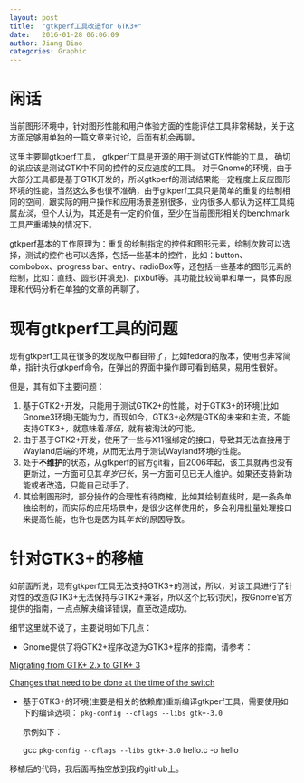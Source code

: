 ```yaml
---
layout: post
title:  "gtkperf工具改造for GTK3+"
date:   2016-01-28 06:06:09
author: Jiang Biao
categories: Graphic
---
```


# 闲话

当前图形环境中，针对图形性能和用户体验方面的性能评估工具非常稀缺，关于这方面足够用单独的一篇文章来讨论，后面有机会再聊。

这里主要聊gtkperf工具， gtkperf工具是开源的用于测试GTK性能的工具， 确切的说应该是测试GTK中不同的控件的反应速度的工具。 对于Gnome的环境，由于大部分工具都是基于GTK开发的，所以gtkperf的测试结果能一定程度上反应图形环境的性能，当然这么多也很不准确，由于gtkperf工具只是简单的重复的绘制相同的空间，跟实际的用户操作和应用场景差别很多，业内很多人都认为这样工具纯属*扯淡*，但个人认为，其还是有一定的价值，至少在当前图形相关的benchmark工具严重稀缺的情况下。

gtkperf基本的工作原理为：重复的绘制指定的控件和图形元素，绘制次数可以选择，测试的控件也可以选择，包括一些基本的控件，比如：button、combobox、progress bar、entry、radioBox等，还包括一些基本的图形元素的绘制，比如：直线、圆形(并填充)、pixbuf等。其功能比较简单和单一，具体的原理和代码分析在单独的文章的再聊了。

# 现有gtkperf工具的问题

现有gtkperf工具在很多的发现版中都自带了，比如fedora的版本，使用也非常简单，指针执行gtkperf命令，在弹出的界面中操作即可看到结果，易用性很好。

但是，其有如下主要问题：

1. 基于GTK2+开发，只能用于测试GTK2+的性能，对于GTK3+的环境(比如Gnome3环境)无能为力，而现如今，GTK3+必然是GTK的未来和主流，不能支持GTK3+，就意味着*落伍*，就有被淘汰的可能。
2. 由于基于GTK2+开发，使用了一些与X11强绑定的接口，导致其无法直接用于Wayland后端的环境，从而无法用于测试Wayland环境的性能。
3. 处于**不维护**的状态，从gtkperf的官方git看，自2006年起，该工具就再也没有更新过，一方面可见其*年岁已长*，另一方面可见已无人维护。如果还支持新功能或者改造，只能自己动手了。
4. 其绘制图形时，部分操作的合理性有待商榷，比如其绘制直线时，是一条条单独绘制的，而实际的应用场景中，是很少这样使用的，多会利用批量处理接口来提高性能，也许也是因为其*年长*的原因导致。

# 针对GTK3+的移植

如前面所说，现有gtkperf工具无法支持GTK3+的测试，所以，对该工具进行了针对性的改造(GTK3+无法保持与GTK2+兼容，所以这个比较讨厌)，按Gnome官方提供的指南，一点点解决编译错误，直至改造成功。

细节这里就不说了，主要说明如下几点：

- Gnome提供了将GTK2+程序改造为GTK3+程序的指南，请参考：

[Migrating from GTK+ 2.x to GTK+ 3](https://developer.gnome.org/gtk3/stable/gtk-migrating-2-to-3.html)

[Changes that need to be done at the time of the switch](https://developer.gnome.org/gtk3/stable/ch25s02.html)

- 基于GTK3+的环境(主要是相关的依赖库)重新编译gtkperf工具，需要使用如下的编译选项：
	`pkg-config --cflags --libs gtk+-3.0`

	示例如下：

	gcc `pkg-config --cflags --libs gtk+-3.0` hello.c -o hello

移植后的代码，我后面再抽空放到我的github上。

